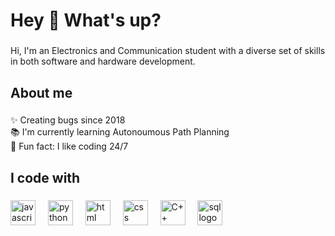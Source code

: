<h1 align="left">Hey 👋 What's up?</h1>

###

<p align="left">Hi, I'm an Electronics and Communication student with a diverse set of skills in both software and hardware development. </p>

###

<h2 align="left">About me</h2>

###

<p align="left">✨ Creating bugs since 2018<br>📚 I'm currently learning Autonoumous Path Planning<br>🎲 Fun fact: I like coding 24/7</p>

###

<h2 align="left">I code with</h2>

###

<div align="left">
  <img src="https://cdn.jsdelivr.net/gh/devicons/devicon/icons/javascript/javascript-original.svg" height="40" alt="javascript logo"  />
  <img width="12" />
  <img src="https://cdn.jsdelivr.net/gh/devicons/devicon/icons/python/python-original.svg" height="40" alt="python logo"  />
  <img width="12" />
  <img src="https://upload.wikimedia.org/wikipedia/commons/6/61/HTML5_logo_and_wordmark.svg" height="40" alt="html logo"  />
  <img width="12" />
  <img src="https://upload.wikimedia.org/wikipedia/commons/d/d5/CSS3_logo_and_wordmark.svg" height="40" alt="css logo"  />
  <img width="12" />

  
  <img src="https://upload.wikimedia.org/wikipedia/commons/1/18/ISO_C%2B%2B_Logo.svg" height="40" alt="C++ logo"  />
  <img width="12" />
  <img src="https://upload.wikimedia.org/wikipedia/commons/6/6f/Sql_database_shortcut_icon.png" height="40" alt="sql logo"  />
  <img width="12" />
</div>

###
